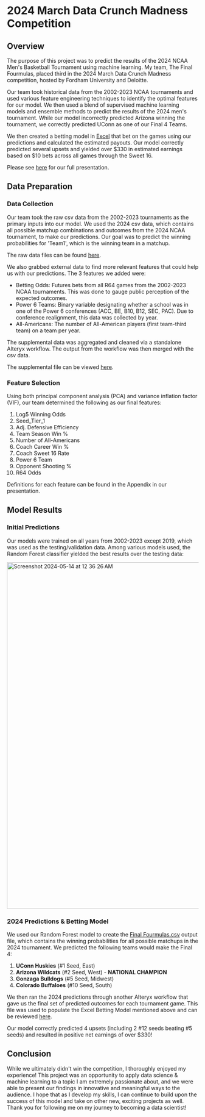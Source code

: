 # 2024 March Data Crunch Madness Competition

## Overview

The purpose of this project was to predict the results of the 2024 NCAA Men's Basketball Tournament using machine learning. My team, The Final Fourmulas, placed third in the 2024 March Data Crunch Madness competition, hosted by Fordham University and Deloitte.

Our team took historical data from the 2002-2023 NCAA tournaments and used various feature engineering techniques to identify the optimal features for our model. We then used a blend of supervised machine learning models and ensemble methods to predict the results of the 2024 men's tournament. While our model incorrectly predicted Arizona winning the tournament, we correctly predicted UConn as one of our Final 4 Teams.

We then created a betting model in [Excel](https://docs.google.com/spreadsheets/d/1CfeYYF0GDT1i3K5hLMs4YQoIRpfFTuJj/edit?usp=sharing&ouid=110982489184444063337&rtpof=true&sd=true) that bet on the games using our predictions and calculated the estimated payouts. Our model correctly predicted several upsets and yielded over $330 in estimated earnings based on $10 bets across all games through the Sweet 16.

Please see [here](https://github.com/kimdungeon/MDCM/blob/master/MDCM%20PPT.pdf) for our full presentation.

## Data Preparation

### Data Collection

Our team took the raw csv data from the 2002-2023 tournaments as the primary inputs into our model. We used the 2024 csv data, which contains all possible matchup combinations and outcomes from the 2024 NCAA tournament, to make our predictions. Our goal was to predict the winning probabilities for 'Team1', which is the winning team in a matchup.

The raw data files can be found [here](https://github.com/kimdungeon/MDCM/tree/master/DATA).

We also grabbed external data to find more relevant features that could help us with our predictions. The 3 features we added were:
* Betting Odds: Futures bets from all R64 games from the 2002-2023 NCAA tournaments. This was done to gauge public perception of the expected outcomes.
* Power 6 Teams: Binary variable designating whether a school was in one of the Power 6 conferences (ACC, BE, B10, B12, SEC, PAC). Due to conference realignment, this data was collected by year.
* All-Americans: The number of All-American players (first team-third team) on a team per year.

The supplemental data was aggregated and cleaned via a standalone Alteryx workflow. The output from the workflow was then merged with the csv data.

The supplemental file can be viewed [here](https://github.com/kimdungeon/MDCM/blob/master/MDCM%20Supplemental%20Data_3.19.24.xlsx).

### Feature Selection

Using both principal component analysis (PCA) and variance inflation factor (VIF), our team determined the following as our final features:

  1. Log5 Winning Odds
  2. Seed_Tier_1
  3. Adj. Defensive Efficiency
  4. Team Season Win %
  5. Number of All-Americans
  6. Coach Career Win %
  7. Coach Sweet 16 Rate
  8. Power 6 Team
  9. Opponent Shooting %
  10. R64 Odds

Definitions for each feature can be found in the Appendix in our presentation.

## Model Results

### Initial Predictions

Our models were trained on all years from 2002-2023 except 2019, which was used as the testing/validation data. Among various models used, the Random Forest classifier yielded the best results over the testing data:


<img width="909" alt="Screenshot 2024-05-14 at 12 36 26 AM" src="https://github.com/kimdungeon/MDCM/assets/147112213/362e757f-67c7-4f09-90a4-c8825e703c9d">


### 2024 Predictions & Betting Model

We used our Random Forest model to create the [Final Fourmulas.csv](https://github.com/kimdungeon/MDCM/blob/master/Final%20Fourmulas.csv) output file, which contains the winning probabilities for all possible matchups in the 2024 tournament. We predicted the following teams would make the Final 4:

  1. **UConn Huskies** (#1 Seed, East)
  2. **Arizona Wildcats** (#2 Seed, West) - **NATIONAL CHAMPION**
  3. **Gonzaga Bulldogs** (#5 Seed, Midwest)
  4. **Colorado Buffaloes** (#10 Seed, South)

We then ran the 2024 predictions through another Alteryx workflow that gave us the final set of predicted outcomes for each tournament game. This file was used to populate the Excel Betting Model mentioned above and can be reviewed [here](https://github.com/kimdungeon/MDCM/blob/master/Predictions_Alteryx.csv).

Our model correctly predicted 4 upsets (including 2 #12 seeds beating #5 seeds) and resulted in positive net earnings of over $330!

## Conclusion

While we ultimately didn't win the competition, I thoroughly enjoyed my experience! This project was an opportunity to apply data science & machine learning to a topic I am extremely passionate about, and we were able to present our findings in innovative and meaningful ways to the audience. I hope that as I develop my skills, I can continue to build upon the success of this model and take on other new, exciting projects as well. Thank you for following me on my journey to becoming a data scientist!
